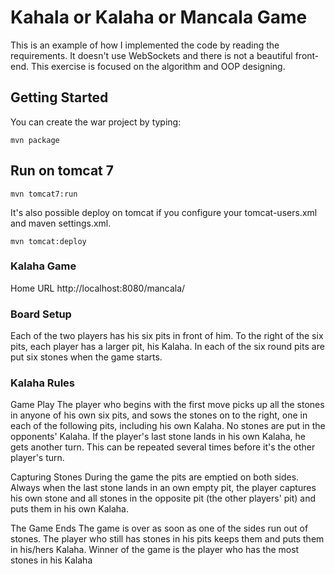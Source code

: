 # Kahala or Kalaha or Mancala Game #

This is an example of how I implemented the code by reading the requirements.
It doesn't use WebSockets and there is not a beautiful front-end.
This exercise is focused on the algorithm and OOP designing.

## Getting Started ##

You can create the war project by typing:

`mvn package` 

## Run on tomcat 7

`mvn tomcat7:run` 

It's also possible deploy on tomcat if you configure your tomcat-users.xml and maven settings.xml.

`mvn tomcat:deploy`

### Kalaha Game 

Home URL http://localhost:8080/mancala/

### Board Setup 

Each of the two players has his six pits in front of him. To the right of the six pits, each player has a larger pit, his Kalaha. In each of the six round pits are put six stones when the game starts.

### Kalaha Rules 

Game Play
The player who begins with the first move picks up all the stones in anyone of his own six pits, and sows the stones on to the right, one in each of the following pits, including his own Kalaha. No stones are put in the opponents' Kalaha. If the player's last stone lands in his own Kalaha, he gets another turn. This can be repeated several times before it's the other player's turn.


Capturing Stones
During the game the pits are emptied on both sides. Always when the last stone lands in an own empty pit, the player captures his own stone and all stones in the opposite pit (the other players' pit) and puts them in his own Kalaha.


The Game Ends
The game is over as soon as one of the sides run out of stones. The player who still has stones in his pits keeps them and puts them in his/hers Kalaha. Winner of the game is the player who has the most stones in his Kalaha
